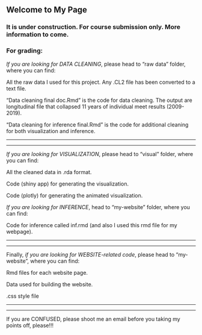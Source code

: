 ## Welcome to My Page

### It is under construction. For course submission only. More information to come.

### For grading:


*If you are looking for DATA CLEANING*, please head to “raw data” folder, where you can find:

All the raw data I used for this project. Any .CL2 file has been converted to a text file.

“Data cleaning final doc.Rmd” is the code for data cleaning. The output are longitudinal file that collapsed 11 years of individual meet results (2009-2019).

“Data cleaning for inference final.Rmd” is the code for additional cleaning for both visualization and inference. 

***
***

*If you are looking for VISUALIZATION*, please head to “visual” folder, where you can find:

All the cleaned data in .rda format.

Code (shiny app) for generating the visualization.

Code (plotly) for generating the animated visualization.

*If you are looking for INFERENCE*, head to “my-website” folder, where you can find:
 
Code for inference called inf.rmd (and also I used this rmd file for my webpage).

***
***

Finally, *if you are looking for WEBSITE-related code*, please head to “my-website”, where you can find:

Rmd files for each website page.

Data used for building the website.

.css style file

***
***
If you are CONFUSED, please shoot me an email before you taking my points off, please!!! 




